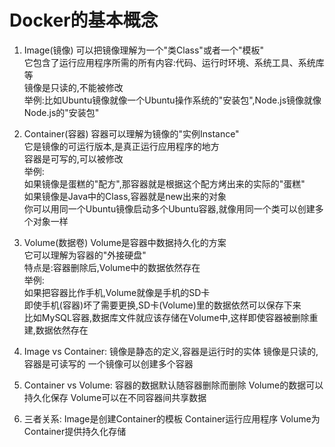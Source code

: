 # Docker的基本概念

1. Image(镜像)
可以把镜像理解为一个"类Class"或者一个"模板"  
它包含了运行应用程序所需的所有内容:代码、运行时环境、系统工具、系统库等  
镜像是只读的,不能被修改  
举例:比如Ubuntu镜像就像一个Ubuntu操作系统的"安装包",Node.js镜像就像Node.js的"安装包"  

2. Container(容器)
容器可以理解为镜像的"实例Instance"  
它是镜像的可运行版本,是真正运行应用程序的地方  
容器是可写的,可以被修改  
举例:  
如果镜像是蛋糕的"配方",那容器就是根据这个配方烤出来的实际的"蛋糕"  
如果镜像是Java中的Class,容器就是new出来的对象  
你可以用同一个Ubuntu镜像启动多个Ubuntu容器,就像用同一个类可以创建多个对象一样  

3. Volume(数据卷)
Volume是容器中数据持久化的方案  
它可以理解为容器的"外接硬盘"  
特点是:容器删除后,Volume中的数据依然存在  
举例:  
如果把容器比作手机,Volume就像是手机的SD卡  
即使手机(容器)坏了需要更换,SD卡(Volume)里的数据依然可以保存下来  
比如MySQL容器,数据库文件就应该存储在Volume中,这样即使容器被删除重建,数据依然存在  

4. Image vs Container:
镜像是静态的定义,容器是运行时的实体
镜像是只读的,容器是可读写的
一个镜像可以创建多个容器

5. Container vs Volume:
容器的数据默认随容器删除而删除
Volume的数据可以持久化保存
Volume可以在不同容器间共享数据

6. 三者关系:
Image是创建Container的模板
Container运行应用程序
Volume为Container提供持久化存储